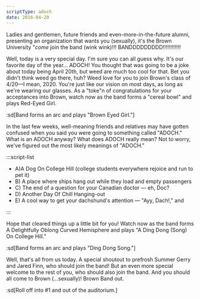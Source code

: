 ```yaml
---
scriptType: adoch
date: 2016-04-20
---
```


Ladies and gentlemen, future friends and even-more-in-the-future alumni, presenting an organization that wants you (sexually), it's the Brown University "_come_ join the band (wink wink)!!! BANDDDDDDDDD!!!!!!!!!!!!

Well, today is a very special day. I'm sure you can all guess why. It's our favorite day of the year... ADOCH! You thought that was going to be a joke about today being April 20th, but weed are much too cool for that. Bet you didn't think weed go there, huh? Weed love for you to join Brown's class of 4/20—I mean, 2020. You're just like our vision on most days, as long as we're wearing our glasses. As a "toke"n of congratulations for your acceptances into Brown, watch now as the band forms a "cereal bowl" and plays Red-Eyed Girl.

:sd[Band forms an arc and plays "Brown Eyed Girl."]

In the last few weeks, well-meaning friends and relatives may have gotten confused when you said you were going to something called "ADOCH." What is an ADOCH anyway? What does ADOCH really mean? Not to worry, we've figured out the most likely meanings of "ADOCH."

:::script-list

- A)A Dog On College Hill (college students everywhere rejoice and run to pet it)
- B) A place where ships hang out while they load and empty passengers
- C) The end of a question for your Canadian doctor — eh, Doc?
- D) Another Day Of Chill Hanging-out
- E) A cool way to get your dachshund's attention — "Ayy, Dach!," and

:::

Hope that cleared things up a little bit for you! Watch now as the band forms A Delightfully Oblong Curved Hemisphere and plays "A Ding Dong (Song) On College Hill."

:sd[Band forms an arc and plays "Ding Dong Song."]

Well, that's all from us today. A special shoutout to prefrosh Summer Gerry and Jared Finn, who should join the band! But an even more special welcome to the rest of you, who should also join the band. And you should all come to Brown (...sexually)! Brown Band out.

:sd[Roll off into #1 and out of the auditorium.]
